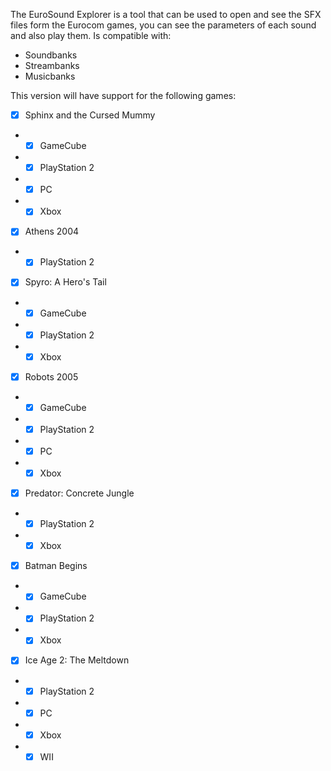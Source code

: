 The EuroSound Explorer is a tool that can be used to open and see the SFX files form the Eurocom games, you can see the parameters of each sound and also play them. Is compatible with:
- Soundbanks
- Streambanks
- Musicbanks

This version will have support for the following games:
- [x] Sphinx and the Cursed Mummy
- - [x] GameCube
- - [x] PlayStation 2
- - [x] PC
- - [x] Xbox

- [x] Athens 2004
- - [x] PlayStation 2

- [x] Spyro: A Hero's Tail
- - [x] GameCube
- - [x] PlayStation 2
- - [x] Xbox

- [x] Robots 2005
- - [x] GameCube
- - [x] PlayStation 2
- - [x] PC
- - [x] Xbox

- [x] Predator: Concrete Jungle
- - [x] PlayStation 2
- - [x] Xbox

- [x] Batman Begins
- - [x] GameCube
- - [x] PlayStation 2
- - [x] Xbox

- [x] Ice Age 2: The Meltdown
- - [x] PlayStation 2
- - [x] PC
- - [x] Xbox
- - [x] WII
